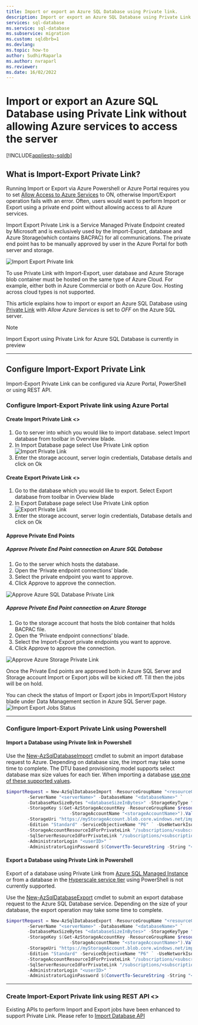 ```yaml
---
title: Import or export an Azure SQL Database using Private link.
description: Import or export an Azure SQL Database using Private Link without allowing Azure services to access the server.
services: sql-database
ms.service: sql-database
ms.subservice: migration
ms.custom: sqldbrb=1
ms.devlang:
ms.topic: how-to
author: SudhirRaparla
ms.author: nvraparl
ms.reviewer: 
ms.date: 16/02/2022
---
```

# Import or export an Azure SQL Database using Private Link without allowing Azure services to access the server

[!INCLUDE[appliesto-sqldb](../includes/appliesto-sqldb.md)]

## What is Import-Export Private Link?
Running Import or Export via Azure Powershell or Azure Portal requires you to set [Allow Access to Azure Services](network-access-controls-overview.md) to ON, otherwise Import/Export operation fails with an error. Often, users would want to perform Import or Export using a private end point without allowing access to all Azure services. 

Import Export Private Link is a Service Managed Private Endpoint created by Microsoft and is exclusively used by the Import-Export, database and Azure Storage(which contains BACPAC) for all communications. The private end point has to be manually approved by user in the Azure Portal for both server and storage. 

![Import Export Private link](./media/database-import-export-private-link/import-export-private-link.png)

To use Private Link with Import-Export, user database and Azure Storage blob container must be hosted on the same type of Azure Cloud. For example, either both in Azure Commercial or both on Azure Gov. Hosting across cloud types is not supported.

This article explains how to import or export an Azure SQL Database using [Private Link](private-endpoint-overview.md) with *Allow Azure Services* is set to *OFF* on the Azure SQL server.  

> [!NOTE]
> Import Export using Private Link for Azure SQL Database is currently in preview

---

## Configure Import-Export Private Link
Import-Export Private Link can be configured via Azure Portal, PowerShell or using REST API. 

### Configure Import-Export Private link using Azure Portal

#### Create Import Private Link <<TODO>>
1.  Go to server into which you would like to import database. select Import database from toolbar in Overview blade.
2.  In Import Database page select Use Private Link option
![Import Private Link](./media/database-import-export-private-link/import-database-private-link.png)
3.  Enter the storage account, server login credentials, Database details and click on Ok

#### Create Export Private Link <<TODO>>
1. Go to the database which you would like to export. Select Export database from toolbar in Overview blade
2. In Export Database page select Use Private Link option
![Export Private Link](./media/database-import-export-private-link/export-database-private-link.png)
3. Enter the storage account, server login credentials, Database details and click on Ok 

#### Approve Private End Points

##### Approve Private End Point connection on Azure SQL Database
1.	Go to the server which hosts the database.
2.	Open the ‘Private endpoint connections’ blade.
3.	Select the private endpoint you want to approve.
4.	Click Approve to approve the connection. 

![Approve Azure SQL Database Private Link](./media/database-import-export-private-link/approve-private-link.png)      

##### Approve Private End Point connection on Azure Storage
1.  Go to the storage account that hosts the blob container that holds BACPAC file. 
2.	Open the ‘Private endpoint connections’ blade.
3.	Select the Import-Export private endpoints you want to approve.
4.	Click Approve to approve the connection. 

![Approve Azure Storage Private Link](./media/database-import-export-private-link/approve-private-link-storage.png)

Once the Private End points are approved both in Azure SQL Server and Storage account Import or Export jobs will be kicked off. Till then the jobs will be on hold.

You can check the status of Import or Export jobs in Import/Export History blade under Data Management section in Azure SQL Server page.
![Import Export Jobs Status](./media/database-import-export-private-link/import-export-status.png)

---

### Configure Import-Export Private Link using Powershell

#### Import a Database using Private link in Powershell
Use the [New-AzSqlDatabaseImport](/powershell/module/az.sql/new-azsqldatabaseimport) cmdlet to submit an import database request to Azure. Depending on database size, the import may take some time to complete. The DTU based provisioning model supports select database max size values for each tier. When importing a database [use one of these supported values](/sql/t-sql/statements/create-database-transact-sql). 

```powershell
$importRequest = New-AzSqlDatabaseImport -ResourceGroupName "<resourceGroupName>" `
        -ServerName "<serverName>" -DatabaseName "<databaseName>" `
        -DatabaseMaxSizeBytes "<databaseSizeInBytes>" -StorageKeyType "StorageAccessKey" ` 
        -StorageKey $(Get-AzStorageAccountKey -ResourceGroupName $resourceGroupName `
                        -StorageAccountName "<storageAccountName>").Value[0] 
        -StorageUri "https://myStorageAccount.blob.core.windows.net/importsample/sample.bacpac" `
        -Edition "Standard" -ServiceObjectiveName "P6" ` -UseNetworkIsolation $true `
        -StorageAccountResourceIdForPrivateLink "/subscriptions/<subscriptionId>/resourcegroups/<resource_group_name>/providers/Microsoft.Storage/storageAccounts/<storage_account_name>" `
 	    -SqlServerResourceIdForPrivateLink "/subscriptions/<subscriptionId>/resourceGroups/<resource_group_name>/providers/Microsoft.Sql/servers/<server_name>" `
        -AdministratorLogin "<userID>" `
        -AdministratorLoginPassword $(ConvertTo-SecureString -String "<password>" -AsPlainText -Force)

```

#### Export a Database using Private Link in Powershell
Export of a database using Private Link from [Azure SQL Managed Instance](../managed-instance/sql-managed-instance-paas-overview.md) or from a database in the [Hyperscale service tier](service-tier-hyperscale.md) using PowerShell is not currently supported.

Use the [New-AzSqlDatabaseExport](/powershell/module/az.sql/new-azsqldatabaseexport) cmdlet to submit an export database request to the Azure SQL Database service. Depending on the size of your database, the export operation may take some time to complete.

```powershell
$importRequest = New-AzSqlDatabaseExport -ResourceGroupName "<resourceGroupName>" `
        -ServerName "<serverName>" -DatabaseName "<databaseName>" `
        -DatabaseMaxSizeBytes "<databaseSizeInBytes>" -StorageKeyType "StorageAccessKey" ` 
        -StorageKey $(Get-AzStorageAccountKey -ResourceGroupName $resourceGroupName `
                        -StorageAccountName "<storageAccountName>").Value[0] 
        -StorageUri "https://myStorageAccount.blob.core.windows.net/importsample/sample.bacpac" `
        -Edition "Standard" -ServiceObjectiveName "P6" ` -UseNetworkIsolation $true `
        -StorageAccountResourceIdForPrivateLink "/subscriptions/<subscriptionId>/resourcegroups/<resource_group_name>/providers/Microsoft.Storage/storageAccounts/<storage_account_name>" `
 	    -SqlServerResourceIdForPrivateLink "/subscriptions/<subscriptionId>/resourceGroups/<resource_group_name>/providers/Microsoft.Sql/servers/<server_name>" `
        -AdministratorLogin "<userID>" `
        -AdministratorLoginPassword $(ConvertTo-SecureString -String "<password>" -AsPlainText -Force)
```

---

### Create Import-Export Private link using REST API <<TODO>>
Existing APIs to perform Import and Export jobs have been enhanced to support Private Link. Please refer to [Import Database API](/rest/api/sql/2021-08-01-preview/servers/import-database.md)
